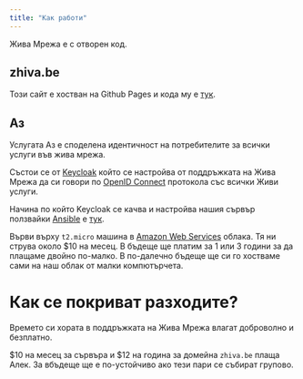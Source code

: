 ```yaml
---
title: "Как работи"
---
```


Жива Мрежа е с отворен код.

## zhiva.be

Този сайт е хостван на Github Pages и кода му е [тук](https://github.com/zhiva-mrezha/zhiva-mrezha.github.io). 

## Аз

Услугата Аз е споделена идентичност на потребителите за всички услуги във жива мрежа.

Състои се от [Keycloak](https://www.keycloak.org/) който се настройва от поддръжката на Жива Мрежа да си говори по [OpenID Connect](https://openid.net/connect/) протокола със всички Живи услуги. 

Начина по който Keycloak се качва и настройва нашия сървър ползвайки [Ansible](https://www.ansible.com/) е [тук](https://github.com/zhiva-mrezha/az).

Върви върху `t2.micro` машина в [Amazon Web Services](https://aws.amazon.com/ec2/) облака. Тя ни струва около $10 на месец. В бъдеще ще платим за 1 или 3 години за да плащаме двойно по-малко. В по-далечно бъдеще ще си го хостваме сами на наш облак от малки компютърчета.

# Как се покриват разходите?

Времето си хората в поддръжката на Жива Мрежа влагат доброволно и безплатно.

$10 на месец за сървъра и $12 на година за домейна `zhiva.be` плаща Алек. За вбъдеще ще е по-устойчиво ако тези пари се събират групово.
